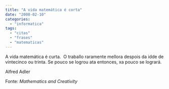 ```yaml
---
title: "A vida matemática é corta"
date: "2008-02-10"
categories: 
  - "informatica"
tags: 
  - "citas"
  - "frases"
  - "matematicas"
---
```


A vida matemática é curta.  O traballo raramente mellora despois da idde de vintecinco ou trinta. Se pouco se logrou ata entonces, xa pouco se logrará.

Alfred Adler

Fonte: _Mathematics and Creativity_
